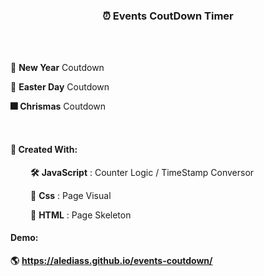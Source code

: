<section style='text-align:center;'>

### :alarm_clock: Events CoutDown Timer

</section>

<br>
<br>
<section style='margin-left:0rem'>

**:santa:** **New Year** Coutdown

**:egg:** **Easter Day** Coutdown

**:fireworks:** **Chrismas** Coutdown

</section >

<br>

#### :page_facing_up: Created With:

<section style='margin-left:2rem'>

**:hammer_and_wrench:** **JavaScript** : Counter Logic / TimeStamp Conversor

**:nail_care:** **Css** : Page Visual

**:wrench:** **HTML** : Page Skeleton

</section>
  
#### Demo: 
  **:earth_americas:** **https://alediass.github.io/events-coutdown/**
